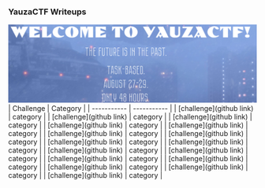 ### YauzaCTF Writeups       
![pic](Screenshot_1.png)
| Challenge | Category |
| ----------- | ----------- |
| [challenge](github link) | category |
| [challenge](github link) | category |
| [challenge](github link) | category |
| [challenge](github link) | category |
| [challenge](github link) | category |
| [challenge](github link) | category |
| [challenge](github link) | category |
| [challenge](github link) | category |
| [challenge](github link) | category |
| [challenge](github link) | category |
| [challenge](github link) | category |
| [challenge](github link) | category |
| [challenge](github link) | category |
| [challenge](github link) | category |
| [challenge](github link) | category |
| [challenge](github link) | category |
